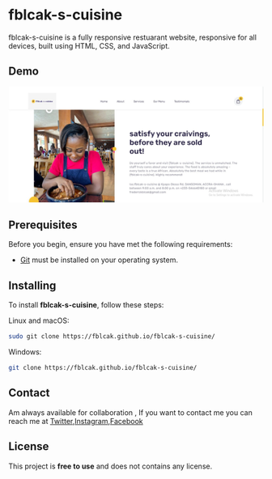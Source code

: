 # fblcak-s-cuisine

fblcak-s-cuisine
  is a fully responsive restuarant website, responsive for all devices, built using HTML, CSS, and JavaScript.

## Demo

![fblcak-s-cuisine](./reADme-images/fimage.JPG)


## Prerequisites

Before you begin, ensure you have met the following requirements:

* [Git](https://git-scm.com/downloads "Download Git") must be installed on your operating system.

## Installing

To install **fblcak-s-cuisine**, follow these steps:

Linux and macOS:

```bash
sudo git clone https://fblcak.github.io/fblcak-s-cuisine/
```

Windows:

```bash
git clone https://fblcak.github.io/fblcak-s-cuisine/
```

## Contact

Am always available for collaboration , If you want to contact me you can reach me at [Twitter](https://www.twitter.com/Freddyblcak),[Instagram](https://www.instagram.com/freddyalabaster),[Facebook](https://www.facebook.com/FrederickKojoAdzoho)

## License

This project is **free to use** and does not contains any license.
